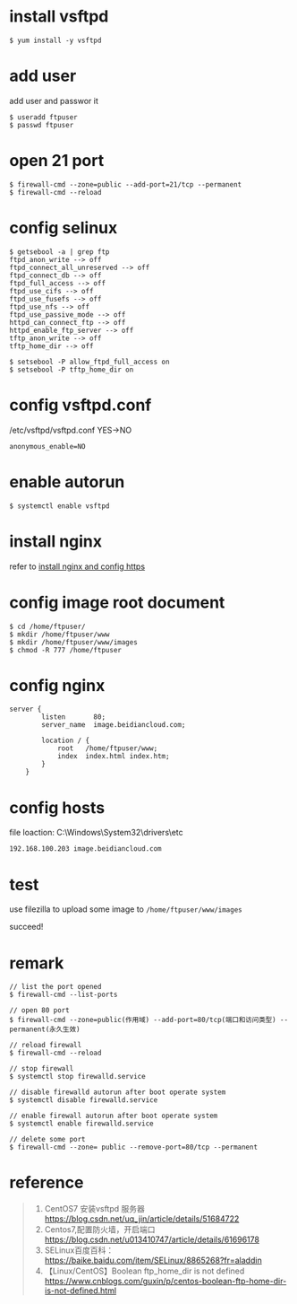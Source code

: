 
# install vsftpd
```shell
$ yum install -y vsftpd
```

# add user
add user and passwor it
```shell
$ useradd ftpuser
$ passwd ftpuser
```

# open 21 port
```shell
$ firewall-cmd --zone=public --add-port=21/tcp --permanent
$ firewall-cmd --reload
```

# config selinux
```shell
$ getsebool -a | grep ftp
ftpd_anon_write --> off
ftpd_connect_all_unreserved --> off
ftpd_connect_db --> off
ftpd_full_access --> off
ftpd_use_cifs --> off
ftpd_use_fusefs --> off
ftpd_use_nfs --> off
ftpd_use_passive_mode --> off
httpd_can_connect_ftp --> off
httpd_enable_ftp_server --> off
tftp_anon_write --> off
tftp_home_dir --> off

$ setsebool -P allow_ftpd_full_access on
$ setsebool -P tftp_home_dir on
```

# config vsftpd.conf
/etc/vsftpd/vsftpd.conf YES->NO
```shell
anonymous_enable=NO
```

# enable autorun
```shell
$ systemctl enable vsftpd
```

# install nginx
refer to [install nginx and config https](https://github.com/zeanzai/Computer-Science-Study-Note/blob/master/operation/install-nginx-and-config-https.md)

# config image root document
```shell
$ cd /home/ftpuser/
$ mkdir /home/ftpuser/www
$ mkdir /home/ftpuser/www/images
$ chmod -R 777 /home/ftpuser
```

# config nginx
```shell
server {
        listen       80;
        server_name  image.beidiancloud.com;

        location / {
            root   /home/ftpuser/www;
            index  index.html index.htm;
        }
    }
```
# config hosts
file loaction: C:\Windows\System32\drivers\etc

`192.168.100.203 image.beidiancloud.com`

# test
use filezilla to upload some image to `/home/ftpuser/www/images`

succeed!


# remark
```shell
// list the port opened
$ firewall-cmd --list-ports

// open 80 port
$ firewall-cmd --zone=public(作用域) --add-port=80/tcp(端口和访问类型) --permanent(永久生效)

// reload firewall
$ firewall-cmd --reload

// stop firewall
$ systemctl stop firewalld.service

// disable firewalld autorun after boot operate system 
$ systemctl disable firewalld.service

// enable firewall autorun after boot operate system
$ systemctl enable firewalld.service

// delete some port
$ firewall-cmd --zone= public --remove-port=80/tcp --permanent
```
# reference
> 1. CentOS7 安装vsftpd 服务器 https://blog.csdn.net/uq_jin/article/details/51684722
> 2. Centos7,配置防火墙，开启端口 https://blog.csdn.net/u013410747/article/details/61696178
> 3. SELinux百度百科： https://baike.baidu.com/item/SELinux/8865268?fr=aladdin
> 4. 【Linux/CentOS】Boolean ftp_home_dir is not defined https://www.cnblogs.com/guxin/p/centos-boolean-ftp-home-dir-is-not-defined.html



